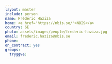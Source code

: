 ```yaml
---
layout: master
include: person
name: Frédéric Haziza
home: <a href="https://nbis.se/">NBIS</a>
country: SE
photo: assets/images/people/frederic-haziza.jpg
email: frederic.haziza@nbis.se
phone:
on_contract: yes
groups:
  tryggve:
---
```

